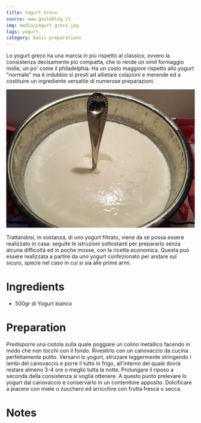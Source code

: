 ```yaml
---
title: Yogurt Greco
source: www.gustoblog.it
img: media/yogurt_greco.jpg
tags: yogurt
category: basic preparations
---
```


Lo yogurt greco ha una marcia in più rispetto al classico, ovvero la consistenza decisamente più compatta, che lo rende un simil formaggio molle, un po' come il philadelphia. Ha un costo maggiore rispetto allo yogurt "normale" ma è indubbio si presti ad allietare colazioni e merende ed a costituire un ingrediente versatile di numerose preparazioni.

![Yogurt Greco](media/yogurt_greco.jpg)

Trattandosi, in sostanza, di uno yogurt filtrato, viene da sè possa essere realizzato in casa: seguite le istruzioni sottostanti per prepararlo senza alcuna difficoltà ed in poche mosse, con la ricetta economica. Questa può essere realizzata a partire da uno yogurt confezionato per andare sul sicuro, specie nel caso in cui si sia alle prime armi.

Ingredients
===========

* 500gr di Yogurt bianco

Preparation
===========

Predisporre una ciotola sulla quale poggiare un colino metallico facendo in modo che non tocchi con il fondo. Rivestirlo con un canovaccio da cucina perfettamente pulito. Versarvi lo yogurt, strizzare leggermente stringendo i lembi del canovaccio e porre il tutto in frigo, all'interno del quale dovrà restare almeno 3-4 ore o meglio tutta la notte. Prolungare il riposo a seconda della consistenza si voglia ottenere. A questo punto prelevare lo yogurt dal canovaccio e conservarlo in un contenitore apposito. Dolcificare a piacere con miele o zucchero ed arricchire con frutta fresca o secca.

Notes
=====
